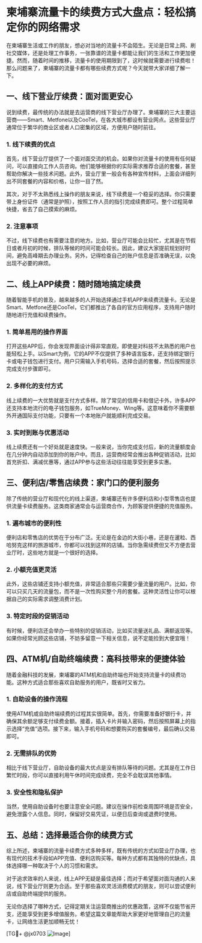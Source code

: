 # 柬埔寨流量卡的续费方式大盘点：轻松搞定你的网络需求

在柬埔寨生活或工作的朋友，想必对当地的流量卡不会陌生。无论是日常上网、刷社交媒体，还是处理工作事务，一张靠谱的流量卡都能让我们的生活和工作更加便捷。然而，随着时间的推移，流量卡的使用期限到了，这时候就需要进行续费啦！那么问题来了，柬埔寨的流量卡都有哪些续费方式呢？今天就带大家详细了解一下。

## 一、线下营业厅续费：面对面更安心

说到续费，最传统的办法就是去运营商的线下营业厅办理了。柬埔寨的三大主要运营商——Smart、Metfone以及CooTel，在各大城市都设有营业网点。这些营业厅通常位于繁华的商业区或者人口密集的区域，方便用户随时前往。

### 1. 线下续费的优点
首先，线下营业厅提供了一个面对面交流的机会。如果你对流量卡的使用有任何疑问，可以直接向工作人员咨询。他们能够根据你的实际需求推荐合适的套餐，甚至帮助你解决一些技术问题。此外，营业厅里一般会有各种宣传材料，上面会详细列出不同套餐的内容和价格，让你一目了然。

其次，对于不太熟悉线上操作的朋友来说，线下续费是一个稳妥的选择。你只需要带上身份证件（通常是护照），按照工作人员的指引完成续费即可。整个过程简单快捷，省去了自己摸索的麻烦。

### 2. 注意事项
不过，线下续费也有需要注意的地方。比如，营业厅可能会比较忙，尤其是在节假日或者月初的时候，排队等候的时间可能会较长。因此，建议大家提前规划好时间，避免高峰期去办理业务。另外，记得检查自己的账户信息是否准确无误，以免出现不必要的麻烦。

## 二、线上APP续费：随时随地搞定续费

随着智能手机的普及，越来越多的人开始选择通过手机APP来续费流量卡。无论是Smart、Metfone还是CooTel，它们都推出了各自的官方应用程序，支持用户随时随地进行充值和续费操作。

### 1. 简单易用的操作界面
打开这些APP后，你会发现界面设计得非常直观，即使是对科技不太熟悉的用户也能轻松上手。以Smart为例，它的APP不仅提供了多种语言版本，还支持绑定银行卡或电子钱包进行支付。用户只需输入手机号码，选择合适的套餐，然后按照提示完成支付步骤即可。

### 2. 多样化的支付方式
线上续费的一大优势就是支付方式多样。除了常见的信用卡和借记卡外，许多APP还支持本地流行的电子钱包服务，如TrueMoney、Wing等。这意味着你不需要额外开通国际支付功能，只要有一个本地账户就能顺利完成交易。

### 3. 实时到账与优惠活动
线上续费还有一个好处就是速度快。一般来说，当你完成支付后，新的流量额度会在几分钟内自动添加到你的账户中。而且，运营商经常会推出各种促销活动，比如首充折扣、满减优惠等，通过APP参与这些活动往往能享受到更多实惠。

## 三、便利店/零售店续费：家门口的便利服务

除了传统的营业厅和现代化的线上渠道，柬埔寨还有许多便利店和小型零售店也提供流量卡续费服务。这类商家通常会与运营商合作，为顾客提供便捷的充值服务。

### 1. 遍布城市的便利性
便利店和零售店的优势在于分布广泛。无论是在金边的大街小巷，还是在暹粒、西哈努克这样的旅游城市，你都可以找到这样的店铺。当你急需续费但又不方便去营业厅时，这些地方就是一个很好的选择。

### 2. 小额充值更灵活
此外，这些店铺还支持小额充值，非常适合那些只需要少量流量的用户。比如，你可以只买几天的流量包，而不是一次性购买整个月的套餐。这种灵活性让你可以根据自己的实际需求调整消费计划。

### 3. 特定时段的促销活动
有时候，便利店还会举办一些特别的促销活动，比如买流量送礼品、满额返现等。如果你经常光顾这些店铺，不妨多留意一下相关信息，说不定能捡到大便宜哦！

## 四、ATM机/自助终端续费：高科技带来的便捷体验

随着金融科技的发展，柬埔寨的ATM机和自助终端也开始支持流量卡的续费功能。这种方式适合那些喜欢自助服务的用户，既省时又省力。

### 1. 自助设备的操作流程
使用ATM机或自助终端续费的过程其实很简单。首先，你需要准备好银行卡，并确保其余额足够支付续费金额。接着，插入卡片并输入密码，然后按照屏幕上的指示选择“充值”选项。接下来，输入手机号码和想要购买的套餐编号，最后确认交易即可。

### 2. 无需排队的优势
相比于线下营业厅，自助设备的最大优点是没有排队等待的问题。尤其是在工作日繁忙时段，你可以直接利用午休时间完成续费，完全不会耽误其他事情。

### 3. 安全性和隐私保护
当然，使用自助设备时也要注意安全问题。建议在操作前检查周围环境是否安全，避免泄露个人信息。同时，保留好交易凭证，以便日后查询或退费时使用。

## 五、总结：选择最适合你的续费方式

综上所述，柬埔寨的流量卡续费方式多种多样，既有传统的方式如营业厅办理，也有现代的技术手段如APP充值、便利店购买等。每种方式都有其独特的优缺点，具体选择哪一种取决于个人的习惯和需求。

对于追求效率的人来说，线上APP无疑是最佳选择；而对于希望面对面沟通的人来说，线下营业厅则更为合适。至于那些喜欢灵活消费模式的朋友，则可以尝试便利店或自助终端提供的服务。

无论你选择了哪种方式，记得定期关注运营商推出的优惠政策，这样不仅能节省开支，还能享受到更多增值服务。希望这篇文章能帮助大家更好地管理自己的流量卡，让网络生活更加顺畅无忧！

[TG💪+ @jx0703 ![Image](https://github.com/user-attachments/assets/dbca1d08-cadb-493c-b0ec-ad6f7a83f270)]